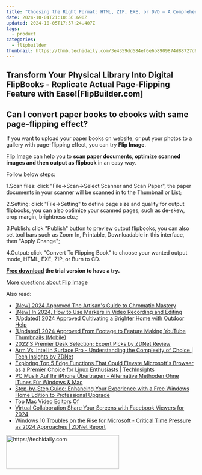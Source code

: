 ```yaml
---
title: "Choosing the Right Format: HTML, ZIP, EXE, or DVD – A Comprehensive Guide | FlipBuilder"
date: 2024-10-04T21:10:56.690Z
updated: 2024-10-05T17:57:24.407Z
tags:
  - product
categories:
  - flipbuilder
thumbnail: https://thmb.techidaily.com/3e4359dd584ef6e6b8909874d88727d66b87bd9dc8bc7dbf15b341990bd1a4b9.jpg
---
```


## Transform Your Physical Library Into Digital FlipBooks - Replicate Actual Page-Flipping Feature with Ease![FlipBuilder.com]

## Can I convert paper books to ebooks with same page-flipping effect?

If you want to upload your paper books on website, or put your photos to a gallery with page-flipping effect, you can try **Flip Image**. 

[Flip Image](https://tools.techidaily.com/flipbuilder/products/) can help you to **scan paper documents, optimize scanned images and then output as flipbook** in an easy way.

Follow below steps:

1.Scan files: click "File->Scan->Select Scanner and Scan Paper", the paper documents in your scanner will be scanned in to the Thumbnail or List;

2.Setting: click "File->Setting" to define page size and quality for output flipbooks, you can also optimize your scanned pages, such as de-skew, crop margin, brightness etc.;

3.Publish: click "Publish" button to preview output flipbooks, you can also set tool bars such as Zoom In, Printable, Downloadable in this interface, then "Apply Change";

4.Output: click "Convert To Flipping Book" to choose your wanted output mode, HTML, EXE, ZIP, or Burn to CD.

**[Free download](https://tools.techidaily.com/flipbuilder/products/) the trial version to have a try.** 

[More questions about Flip Image](https://tools.techidaily.com/flipbuilder/products/)

<ins class="adsbygoogle"
     style="display:block"
     data-ad-format="autorelaxed"
     data-ad-client="ca-pub-7571918770474297"
     data-ad-slot="1223367746"></ins>

<ins class="adsbygoogle"
     style="display:block"
     data-ad-client="ca-pub-7571918770474297"
     data-ad-slot="8358498916"
     data-ad-format="auto"
     data-full-width-responsive="true"></ins>

<span class="atpl-alsoreadstyle">Also read:</span>
<div><ul>
<li><a href="https://fox-helps.techidaily.com/new-2024-approved-the-artisans-guide-to-chromatic-mastery/"><u>[New] 2024 Approved The Artisan's Guide to Chromatic Mastery</u></a></li>
<li><a href="https://screen-recording.techidaily.com/1715940849719-new-in-2024-how-to-use-markers-in-video-recording-and-editing/"><u>[New] In 2024, How to Use Markers in Video Recording and Editing</u></a></li>
<li><a href="https://fox-access.techidaily.com/updated-2024-approved-cultivating-a-brighter-home-with-outdoor-help/"><u>[Updated] 2024 Approved Cultivating a Brighter Home with Outdoor Help</u></a></li>
<li><a href="https://eaxpv-info.techidaily.com/updated-2024-approved-from-footage-to-feature-making-youtube-thumbnails-mobile/"><u>[Updated] 2024 Approved From Footage to Feature Making YouTube Thumbnails (Mobile)</u></a></li>
<li><a href="https://win-data.techidaily.com/2022s-premier-desk-selection-expert-picks-by-zdnet-review/"><u>2022'S Premier Desk Selection: Expert Picks by ZDNet Review</u></a></li>
<li><a href="https://win-data.techidaily.com/arm-vs-intel-in-surface-pro-understanding-the-complexity-of-choice-tech-insights-by-zdnet/"><u>Arm Vs. Intel in Surface Pro - Understanding the Complexity of Choice | Tech Insights by ZDNet</u></a></li>
<li><a href="https://win-data.techidaily.com/exploring-top-5-edge-functions-that-could-elevate-microsofts-browser-as-a-premier-choice-for-linux-enthusiasts-techinsights/"><u>Exploring Top 5 Edge Functions That Could Elevate Microsoft's Browser as a Premier Choice for Linux Enthusiasts | TechInsights</u></a></li>
<li><a href="https://some-guidance.techidaily.com/pc-musik-auf-ihr-iphone-ubertragen-alternative-methoden-ohne-itunes-fur-windows-and-mac/"><u>PC Musik Auf Ihr iPhone Übertragen - Alternative Methoden Ohne iTunes Für Windows & Mac</u></a></li>
<li><a href="https://win-data.techidaily.com/step-by-step-guide-enhancing-your-experience-with-a-free-windows-home-edition-to-professional-upgrade/"><u>Step-by-Step Guide: Enhancing Your Experience with a Free Windows Home Edition to Professional Upgrade</u></a></li>
<li><a href="https://ai-vdieo-software.techidaily.com/top-mac-video-editors-of/"><u>Top Mac Video Editors Of</u></a></li>
<li><a href="https://facebook-videos.techidaily.com/virtual-collaboration-share-your-screens-with-facebook-viewers-for-2024/"><u>Virtual Collaboration Share Your Screens with Facebook Viewers for 2024</u></a></li>
<li><a href="https://win-data.techidaily.com/windows-10-troubles-on-the-rise-for-microsoft-critical-time-pressure-as-2024-approaches-zdnet-report/"><u>Windows 10 Troubles on the Rise for Microsoft - Critical Time Pressure as 2024 Approaches | ZDNet Report</u></a></li>
</ul></div>

<!-- affiliate ads begin -->
<a href="https://aligracehair.sjv.io/c/5597632/1934183/19272" target="_top" id="1934183">
  <img src="//a.impactradius-go.com/display-ad/19272-1934183" border="0" alt="https://techidaily.com" width="300" height="90"/>
</a>
<img height="0" width="0" src="https://aligracehair.sjv.io/i/5597632/1934183/19272" style="position:absolute;visibility:hidden;" border="0" />
<!-- affiliate ads end -->


